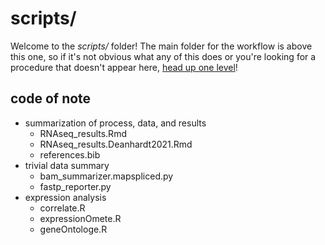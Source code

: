 
# scripts/

Welcome to the *scripts/* folder! The main folder for the workflow is above this one, so if it's not obvious what any of this does or you're looking for a procedure that doesn't appear here, [head up one level](https://github.com/csoeder/VolkanLab_BehaviorGenetics)!

## code of note 

- summarization of process, data, and results
    - RNAseq_results.Rmd
    - RNAseq_results.Deanhardt2021.Rmd
    - references.bib
- trivial data summary
    - bam_summarizer.mapspliced.py
    - fastp_reporter.py
- expression analysis
    - correlate.R
    - expressionOmete.R
    - geneOntologe.R
